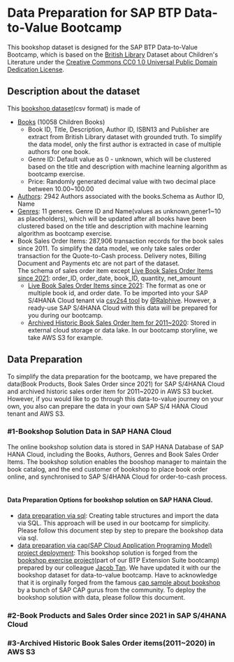 # Data Preparation for SAP BTP Data-to-Value Bootcamp
This bookshop dataset is designed for the SAP BTP Data-to-Value Bootcamp, which is based on the [British Library](https://www.bl.uk/collection-metadata/downloads) Dataset about Children's Literature under the [Creative Commons CC0 1.0 Universal Public Domain Dedication License](https://creativecommons.org/publicdomain/zero/1.0/).

## Description about the dataset
This [bookshop dataset](00-dataset)(csv format) is made of
- [Books](00-dataset/books.csv) (10058 Children Books)
    - Book ID, Title, Description, Author ID, ISBN13 and Publisher are extract from British Library dataset with grounded truth. To simplify the data model, only the first author is extracted  in case of multiple authors for one book.
    - Genre ID: Default value as 0 - unknown, which will be clustered based on the title and description with machine learning algorithm as bootcamp exercise.  
    - Price: Randomly generated decimal value with two decimal place between 10.00~100.00
- [Authors](00-dataset/authors.csv): 2942 Authors associated with the books.Schema as Author ID, Name
- [Genres](00-dataset/genres.csv): 11 generes. Genre ID and Name(values as unknown,gener1~10 as placeholders), which will be updated after all books have been clustered based on the title and description with machine learning algorithm as bootcamp exercise.  
- Book Sales Order Items: 287,906 transaction records for the book sales since 2011. To simplify the data model, we only take sales order transaction for the Quote-to-Cash process. Delivery notes, Billing Document and Payments etc are not part of the dataset. <br>
The schema of sales order item except [Live Book Sales Order Items since 2021](00-dataset/sales_order_items_wide_s4hc.csv): order_ID, order_date, book_ID, quantity, net_amount
  - [Live Book Sales Order Items since 2021](00-dataset/sales_order_items_wide_s4hc.csv): The format as one or multiple book id, and order date. To be imported into your SAP S/4HANA Cloud tenant via [csv2s4 tool](https://github.com/Ralphive/csv2s4) by [@Ralphive](https://github.com/Ralphive). However, a ready-use SAP S/4HANA Cloud with this data will be prepared for you during our bootcamp.
  - [Archived Historic Book Sales Order Item for 2011~2020](00-dataset/sales_order_items_archived.csv): Stored in external cloud storage or data lake. In our bootcamp storyline, we take AWS S3 for example.

## Data Preparation
To simplify the data preparation for the bootcamp, we have prepared the data(Book Products, Book Sales Order since 2021) for SAP S/4HANA Cloud and archived historic sales order item for 2011~2020 in AWS S3 bucket. However, if you would like to go through this data-to-value journey on your own, you also can prepare the data in your own SAP S/4 HANA Cloud tenant and AWS S3.

### #1-Bookshop Solution Data in SAP HANA Cloud
The online bookshop solution data is stored in SAP HANA Database of SAP HANA Cloud, including the Books, Authors, Genres and Book Sales Order Items. The bookshop solution enables the booshop manager to maintain the book catalog, and the end customer of bookshop to place book order online, and synchronised to SAP S/4HANA Cloud for order-to-cash process.
<br/><br/>

#### Data Preparation Options for bookshop solution on SAP HANA Cloud.
- [data preparation via sql](01-bookshop-hcs/sql): Creating table structures and import the data via SQL. This approach will be used in our bootcamp for simplicity. Please follow this document step by step to prepare the bookshop data via sql.
- [data preparation via cap(SAP Cloud Application Programing Model) project deployment](01-bookshop-hcs/cap): This bookshop solution is forged from the [bookshop exercise project](https://github.com/jacobahtan/bootcamp-cap-bookshop)(part of our BTP Extension Suite bootcamp) prepared by our colleague [Jacob Tan](https://github.com/jacobahtan). We have updated it with our the bookshop dataset for data-to-value bootcamp. Have to acknowledge that it is orginally forged from the famous [cap sample about bookshop](https://github.com/SAP-samples/cloud-cap-samples/tree/master/bookshop) by a bunch of SAP CAP gurus from the community. To deploy the bookshop solution with data, please follow this document.

### #2-Book Products and Sales Order since 2021 in SAP S/4HANA Cloud

### #3-Archived Historic Book Sales Order items(2011~2020) in AWS S3


